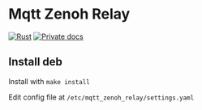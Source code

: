 # Mqtt Zenoh Relay

[![Rust](https://github.com/dmweis/mqtt-zenoh-relay/workflows/Rust/badge.svg)](https://github.com/dmweis/mqtt-zenoh-relay/actions)
[![Private docs](https://github.com/dmweis/mqtt-zenoh-relay/workflows/Deploy%20Docs%20to%20GitHub%20Pages/badge.svg)](https://davidweis.dev/mqtt-zenoh-relay/mqtt_zenoh_relay/index.html)

## Install deb

Install with `make install`  

Edit config file at `/etc/mqtt_zenoh_relay/settings.yaml`  
